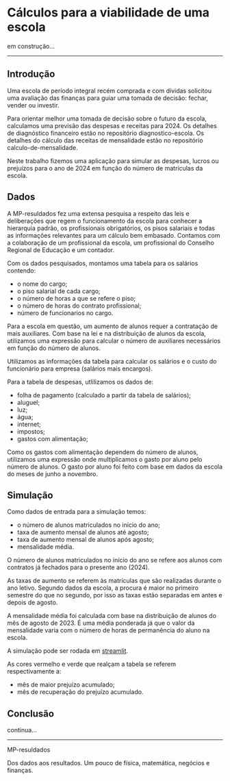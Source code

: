 # Cálculos para a viabilidade de uma escola

em construção...

-----------------

## Introdução

Uma escola de período integral recém comprada e com dívidas solicitou uma avaliação das finanças para guiar uma tomada de decisão: fechar, vender ou investir.

Para orientar melhor uma tomada de decisão sobre o futuro da escola, calculamos uma previsão das despesas e receitas para 2024. Os detalhes de diagnóstico financeiro estão no repositório diagnostico-escola. Os detalhes do cálculo das receitas de mensalidade estão no repositório calculo-de-mensalidade. 

Neste trabalho fizemos uma aplicação para simular as despesas, lucros ou prejuízos para o ano de 2024 em função do número de matrículas da escola.

## Dados

A MP-resuldados fez uma extensa pesquisa a respeito das leis e deliberações que regem o funcionamento da escola para conhecer a hierarquia padrão, os profissionais obrigatórios, os pisos salariais e todas as informações relevantes para um cálculo bem embasado. Contamos com a colaboração de um profissional da escola, um profissional do Conselho Regional de Educação e um contador.

Com os dados pesquisados, montamos uma tabela para os salários contendo:
- o nome do cargo;
- o piso salarial de cada cargo;
- o número de horas a que se refere o piso;
- o número de horas do contrato profissional;
- número de funcionarios no cargo.

Para a escola em questão, um aumento de alunos requer a contratação de mais auxiliares. Com base na lei e na distribuição de alunos da escola, utilizamos uma expressão para calcular o número de auxiliares necessários em função do número de alunos.

Utilizamos as informações da tabela para calcular os salários e o custo do funcionário para empresa (salários mais encargos).

Para a tabela de despesas, utlilizamos os dados de:
- folha de pagamento (calculado a partir da tabela de salários);
- aluguel;
- luz;
- água;
- internet;
- impostos;
- gastos com alimentação;

Como os gastos com alimentação dependem do número de alunos, utilizamos uma expressão onde multiplicamos o gasto por aluno pelo número de alunos. O gasto por aluno foi feito com base em dados da escola do meses de junho a novembro.

## Simulação

Como dados de entrada para a simulação temos:
- o número de alunos matriculados no início do ano;
- taxa de aumento mensal de alunos até agosto;
- taxa de aumento mensal de alunos após agosto;
- mensalidade média.

O número de alunos matriculados no início do ano se refere aos alunos com contratos já fechados para o presente ano (2024).

As taxas de aumento se referem às matrículas que são realizadas durante o ano letivo. Segundo dados da escola, a procura é maior no primeiro semestre do que no segundo, por isso as taxas estão separadas em antes e depois de agosto.

A mensalidade média foi calculada com base na distribuição de alunos do mês de agosto de 2023. É uma média ponderada já que o valor da mensalidade varia com o número de horas de permanência do aluno na escola.

A simulação pode ser rodada em [streamlit](https://viabilidade-de-negocio-3jpsfpfguz2qtrr7wde6dd.streamlit.app/).

As cores vermelho e verde que realçam a tabela se referem respectivamente a:
- mês de maior prejuízo acumulado;
- mês de recuperação do prejuízo acumulado.

## Conclusão

 continua...


-----------------------------------------------------------------------------
MP-resuldados

Dos dados aos resultados. Um pouco de física, matemática, negócios e finanças.